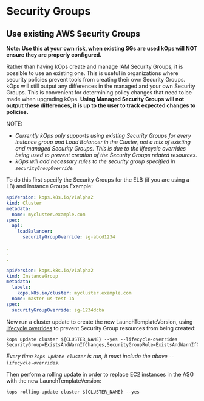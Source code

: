 # Security Groups

## Use existing AWS Security Groups
**Note: Use this at your own risk, when existing SGs are used kOps will NOT ensure they are properly configured.**

Rather than having kOps create and manage IAM Security Groups, it is possible to use an existing one. This is useful in organizations where security policies prevent tools from creating their own Security Groups.
kOps will still output any differences in the managed and your own Security Groups.
This is convenient for determining policy changes that need to be made when upgrading kOps.
**Using Managed Security Groups will not output these differences, it is up to the user to track expected changes to policies.**

NOTE: 

- *Currently kOps only supports using existing Security Groups for every instance group and Load Balancer in the Cluster, not a mix of existing and managed Security Groups.
This is due to the lifecycle overrides being used to prevent creation of the Security Groups related resources.*
- *kOps will add necessary rules to the security group specified in `securityGroupOverride`.*

To do this first specify the Security Groups for the ELB (if you are using a LB) and Instance Groups
Example:
```yaml
apiVersion: kops.k8s.io/v1alpha2
kind: Cluster
metadata:
  name: mycluster.example.com
spec:
  api:
    loadBalancer:
      securityGroupOverride: sg-abcd1234

.
.
.

apiVersion: kops.k8s.io/v1alpha2
kind: InstanceGroup
metadata:
  labels:
    kops.k8s.io/cluster: mycluster.example.com
  name: master-us-test-1a
spec:
  securityGroupOverride: sg-1234dcba

```

Now run a cluster update to create the new LaunchTemplateVersion, using [lifecycle overrides](./cli/kops_update_cluster.md#options) to prevent Security Group resources from being created:

```shell
kops update cluster ${CLUSTER_NAME} --yes --lifecycle-overrides SecurityGroup=ExistsAndWarnIfChanges,SecurityGroupRule=ExistsAndWarnIfChanges
```

*Every time `kops update cluster` is run, it must include the above `--lifecycle-overrides`.*

Then perform a rolling update in order to replace EC2 instances in the ASG with the new LaunchTemplateVersion:

```shell
kops rolling-update cluster ${CLUSTER_NAME} --yes
```
